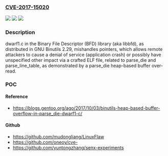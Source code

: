 ### [CVE-2017-15020](https://cve.mitre.org/cgi-bin/cvename.cgi?name=CVE-2017-15020)
![](https://img.shields.io/static/v1?label=Product&message=n%2Fa&color=blue)
![](https://img.shields.io/static/v1?label=Version&message=n%2Fa&color=blue)
![](https://img.shields.io/static/v1?label=Vulnerability&message=n%2Fa&color=brighgreen)

### Description

dwarf1.c in the Binary File Descriptor (BFD) library (aka libbfd), as distributed in GNU Binutils 2.29, mishandles pointers, which allows remote attackers to cause a denial of service (application crash) or possibly have unspecified other impact via a crafted ELF file, related to parse_die and parse_line_table, as demonstrated by a parse_die heap-based buffer over-read.

### POC

#### Reference
- https://blogs.gentoo.org/ago/2017/10/03/binutils-heap-based-buffer-overflow-in-parse_die-dwarf1-c/

#### Github
- https://github.com/mudongliang/LinuxFlaw
- https://github.com/oneoy/cve-
- https://github.com/yuntongzhang/senx-experiments

